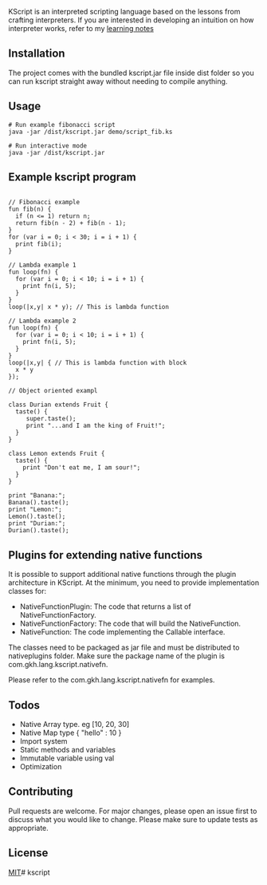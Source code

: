 KScript is an interpreted scripting language based on the lessons from crafting interpreters.
If you are interested in developing an intuition on how interpreter works, refer to my [learning notes](Intepreter%20-%20notes.pdf)

## Installation
The project comes with the bundled kscript.jar file inside dist folder so you can run kscript straight away without 
needing to compile anything.

## Usage
```shell
# Run example fibonacci script
java -jar /dist/kscript.jar demo/script_fib.ks

# Run interactive mode
java -jar /dist/kscript.jar
```

## Example kscript program
```shell

// Fibonacci example
fun fib(n) {
  if (n <= 1) return n;
  return fib(n - 2) + fib(n - 1);
}
for (var i = 0; i < 30; i = i + 1) {
  print fib(i);
}

// Lambda example 1
fun loop(fn) {
  for (var i = 0; i < 10; i = i + 1) {
    print fn(i, 5);
  }
}
loop(|x,y| x * y); // This is lambda function

// Lambda example 2
fun loop(fn) {
  for (var i = 0; i < 10; i = i + 1) {
    print fn(i, 5);
  }
}
loop(|x,y| { // This is lambda function with block 
  x * y 
});

// Object oriented exampl

class Durian extends Fruit {
  taste() {
     super.taste();
     print "...and I am the king of Fruit!";
  }
}

class Lemon extends Fruit {
  taste() {
    print "Don't eat me, I am sour!";
  }
}

print "Banana:";
Banana().taste();
print "Lemon:";
Lemon().taste();
print "Durian:";
Durian().taste();

```

## Plugins for extending native functions

It is possible to support additional native functions through the plugin architecture in KScript.
At the minimum, you need to provide implementation classes for:

- NativeFunctionPlugin: The code that returns a list of NativeFunctionFactory.
- NativeFunctionFactory: The code that will build the NativeFunction.
- NativeFunction: The code implementing the Callable interface.

The classes need to be packaged as jar file and must be distributed to nativeplugins folder.
Make sure the package name of the plugin is com.gkh.lang.kscript.nativefn.

Please refer to the com.gkh.lang.kscript.nativefn for examples. 


## Todos
- Native Array type. eg [10, 20, 30]
- Native Map type { "hello" : 10 }
- Import system
- Static methods and variables
- Immutable variable using val
- Optimization

## Contributing
Pull requests are welcome. For major changes, please open an issue first to discuss what you would like to change.
Please make sure to update tests as appropriate.

## License
[MIT](https://choosealicense.com/licenses/mit/)# kscript
